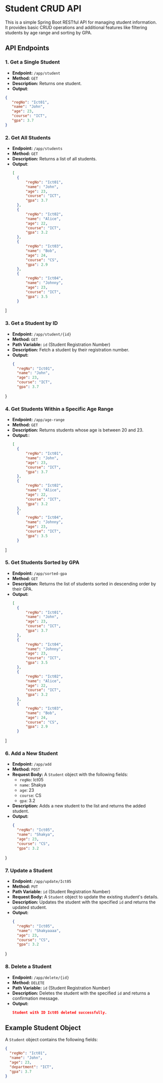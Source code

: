 # Student CRUD API

This is a simple Spring Boot RESTful API for managing student information. It provides basic CRUD operations and additional features like filtering students by age range and sorting by GPA.

## API Endpoints

### 1. Get a Single Student
- **Endpoint:** `/app/student`
- **Method:** `GET`
- **Description:** Returns one student.
- **Output**:
 ```json
{
    "regNo": "Ict01",
    "name": "John",
    "age": 23,
    "course": "ICT",
    "gpa": 3.7
}
  ```
### 2. Get All Students
- **Endpoint:** `/app/students`
- **Method:** `GET`
- **Description:** Returns a list of all students.
- **Output**:
  ```json
  [
    {
        "regNo": "Ict01",
        "name": "John",
        "age": 23,
        "course": "ICT",
        "gpa": 3.7
    },
    {
        "regNo": "Ict02",
        "name": "Alice",
        "age": 22,
        "course": "ICT",
        "gpa": 3.2
    },
    {
        "regNo": "Ict03",
        "name": "Bob",
        "age": 24,
        "course": "CS",
        "gpa": 2.9
    },
    {
        "regNo": "Ict04",
        "name": "Johnny",
        "age": 23,
        "course": "ICT",
        "gpa": 3.5
    }
]

  
### 3. Get a Student by ID
- **Endpoint:** `/app/student/{id}`
- **Method:** `GET`
- **Path Variable:** `id` (Student Registration Number)
- **Description:** Fetch a student by their registration number.
- **Output:**
  ```json
  {
    "regNo": "Ict01",
    "name": "John",
    "age": 23,
    "course": "ICT",
    "gpa": 3.7
}

### 4. Get Students Within a Specific Age Range
- **Endpoint:** `/app/age-range`
- **Method:** `GET`
- **Description:** Returns students whose age is between 20 and 23.
- **Output:**:
  ```json
  [
    {
        "regNo": "Ict01",
        "name": "John",
        "age": 23,
        "course": "ICT",
        "gpa": 3.7
    },
    {
        "regNo": "Ict02",
        "name": "Alice",
        "age": 22,
        "course": "ICT",
        "gpa": 3.2
    },
    {
        "regNo": "Ict04",
        "name": "Johnny",
        "age": 23,
        "course": "ICT",
        "gpa": 3.5
    }
]
### 5. Get Students Sorted by GPA
- **Endpoint:** `/app/sorted-gpa`
- **Method:** `GET`
- **Description:** Returns the list of students sorted in descending order by their GPA.
- **Output:**
  ```json
  [
    {
        "regNo": "Ict01",
        "name": "John",
        "age": 23,
        "course": "ICT",
        "gpa": 3.7
    },
    {
        "regNo": "Ict04",
        "name": "Johnny",
        "age": 23,
        "course": "ICT",
        "gpa": 3.5
    },
    {
        "regNo": "Ict02",
        "name": "Alice",
        "age": 22,
        "course": "ICT",
        "gpa": 3.2
    },
    {
        "regNo": "Ict03",
        "name": "Bob",
        "age": 24,
        "course": "CS",
        "gpa": 2.9
    }
]

### 6. Add a New Student
- **Endpoint:** `/app/add`
- **Method:** `POST`
- **Request Body:** A `Student` object with the following fields:
  - `regNo`: Ict05
  - `name`: Shakya
  - `age`: 23
  - `course`: CS
  - `gpa`: 3.2
- **Description:** Adds a new student to the list and returns the added student.
- **Output:**
  ```json
  {
    "regNo": "Ict05",
    "name": "Shakya",
    "age": 23,
    "course": "CS",
    "gpa": 3.2
}

### 7. Update a Student
- **Endpoint:** `/app/update/Ict05`
- **Method:** `PUT`
- **Path Variable:** `id` (Student Registration Number)
- **Request Body:** A `Student` object to update the existing student's details.
- **Description:** Updates the student with the specified `id` and returns the updated student.
- **Output:**
  ```json
  {
    "regNo": "Ict05",
    "name": "Shakyaaaa",
    "age": 23,
    "course": "CS",
    "gpa": 3.2
}

### 8. Delete a Student
- **Endpoint:** `/app/delete/{id}`
- **Method:** `DELETE`
- **Path Variable:** `id` (Student Registration Number)
- **Description:** Deletes the student with the specified `id` and returns a confirmation message.
- **Output:**
  ```json
  Student with ID Ict05 deleted successfully.

## Example Student Object
A `Student` object contains the following fields:
```json
{
  "regNo": "Ict01",
  "name": "John",
  "age": 23,
  "department": "ICT",
  "gpa": 3.7
}

